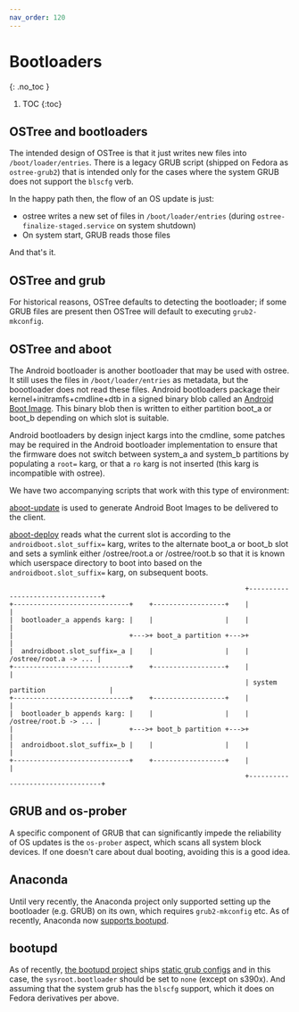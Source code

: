 ```yaml
---
nav_order: 120
---
```


# Bootloaders
{: .no_toc }

1. TOC
{:toc}

<!-- SPDX-License-Identifier: (CC-BY-SA-3.0 OR GFDL-1.3-or-later) -->

## OSTree and bootloaders

The intended design of OSTree is that it just writes new files into `/boot/loader/entries`.  There is a legacy GRUB script (shipped on Fedora as `ostree-grub2`) that is intended only for the cases where the system GRUB does not support the `blscfg` verb.

In the happy path then, the flow of an OS update is just:

- ostree writes a new set of files in `/boot/loader/entries` (during `ostree-finalize-staged.service` on system shutdown)
- On system start, GRUB reads those files

And that's it.

## OSTree and grub

For historical reasons, OSTree defaults to detecting the bootloader; if some GRUB files are present then OSTree will default to executing `grub2-mkconfig`.

[Commented out for now, as this can lead to the system not booting in some cases.]: #
[This can be avoided by setting `sysroot.bootloader=none` (except this should not be set on s390x).]: #

## OSTree and aboot

The Android bootloader is another bootloader that may be used with ostree. It still uses the files in `/boot/loader/entries` as metadata, but the boootloader does not read these files. Android bootloaders package their kernel+initramfs+cmdline+dtb in a signed binary blob called an [Android Boot Image](https://source.android.com/docs/core/architecture/bootloader/boot-image-header). This binary blob then is written to either partition boot_a or boot_b depending on which slot is suitable.

Android bootloaders by design inject kargs into the cmdline, some patches may be required in the Android bootloader implementation to ensure that the firmware does not switch between system_a and system_b partitions by populating a `root=` karg, or that a `ro` karg is not inserted (this karg is incompatible with ostree).

We have two accompanying scripts that work with this type of environment:

[aboot-update](https://gitlab.com/CentOS/automotive/rpms/aboot-update) is used to generate Android Boot Images to be delivered to the client.

[aboot-deploy](https://gitlab.com/CentOS/automotive/rpms/aboot-deploy) reads what the current slot is according to the `androidboot.slot_suffix=` karg, writes to the alternate boot_a or boot_b slot and sets a symlink either /ostree/root.a or /ostree/root.b so that it is known which userspace directory to boot into based on the `androidboot.slot_suffix=` karg, on subsequent boots.

```
                                                           +---------------------------------+
+-----------------------------+    +------------------+    |                                 |
|  bootloader_a appends karg: |    |                  |    |                                 |
|                             +--->+ boot_a partition +--->+                                 |
|  androidboot.slot_suffix=_a |    |                  |    |           /ostree/root.a -> ... |
+-----------------------------+    +------------------+    |                                 |
                                                           | system partition                |
+-----------------------------+    +------------------+    |                                 |
|  bootloader_b appends karg: |    |                  |    |           /ostree/root.b -> ... |
|                             +--->+ boot_b partition +--->+                                 |
|  androidboot.slot_suffix=_b |    |                  |    |                                 |
+-----------------------------+    +------------------+    |                                 |
                                                           +---------------------------------+
```

## GRUB and os-prober

A specific component of GRUB that can significantly impede the reliability of OS updates is the `os-prober` aspect, which scans all system block devices.  If one doesn't care about dual booting, avoiding this is a good idea.

## Anaconda

Until very recently, the Anaconda project only supported setting up the bootloader (e.g. GRUB) on its own, which requires `grub2-mkconfig` etc.  As of recently, Anaconda now [supports bootupd](https://github.com/rhinstaller/anaconda/pull/5298).

## bootupd

As of recently, [the bootupd project](https://github.com/coreos/bootupd/) ships [static grub configs](https://github.com/coreos/bootupd/tree/main/src/grub2) and in this case, the `sysroot.bootloader` should be set to `none` (except on s390x).
And assuming that the system grub has the `blscfg` support, which it does on Fedora derivatives per above.
